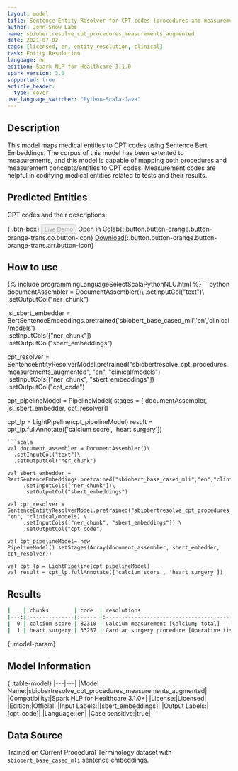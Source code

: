 ```yaml
---
layout: model
title: Sentence Entity Resolver for CPT codes (procedures and measurements) - Augmented
author: John Snow Labs
name: sbiobertresolve_cpt_procedures_measurements_augmented
date: 2021-07-02
tags: [licensed, en, entity_resolution, clinical]
task: Entity Resolution
language: en
edition: Spark NLP for Healthcare 3.1.0
spark_version: 3.0
supported: true
article_header:
  type: cover
use_language_switcher: "Python-Scala-Java"
---
```


## Description

This model maps medical entities to CPT codes using Sentence Bert Embeddings. The corpus of this model has been extented to measurements, and this model is capable of mapping both procedures and measurement concepts/entities to CPT codes. Measurement codes are helpful in codifying medical entities related to tests and their results.

## Predicted Entities

CPT codes and their descriptions.

{:.btn-box}
<button class="button button-orange" disabled>Live Demo</button>
[Open in Colab](https://colab.research.google.com/github/JohnSnowLabs/spark-nlp-workshop/blob/master/tutorials/Certification_Trainings/Healthcare/24.Improved_Entity_Resolvers_in_SparkNLP_with_sBert.ipynb){:.button.button-orange.button-orange-trans.co.button-icon}
[Download](https://s3.amazonaws.com/auxdata.johnsnowlabs.com/clinical/models/sbiobertresolve_cpt_procedures_measurements_augmented_en_3.1.0_3.0_1625257370771.zip){:.button.button-orange.button-orange-trans.arr.button-icon}

## How to use



<div class="tabs-box" markdown="1">
{% include programmingLanguageSelectScalaPythonNLU.html %}
```python
documentAssembler = DocumentAssembler()\
      .setInputCol("text")\
      .setOutputCol("ner_chunk")

jsl_sbert_embedder = BertSentenceEmbeddings.pretrained('sbiobert_base_cased_mli','en','clinical/models')\
      .setInputCols(["ner_chunk"])\
      .setOutputCol("sbert_embeddings")

cpt_resolver = SentenceEntityResolverModel.pretrained("sbiobertresolve_cpt_procedures_measurements_augmented", "en", "clinical/models") \
      .setInputCols(["ner_chunk", "sbert_embeddings"]) \
      .setOutputCol("cpt_code")

cpt_pipelineModel = PipelineModel(
    stages = [
        documentAssembler,
        jsl_sbert_embedder,
        cpt_resolver])

cpt_lp = LightPipeline(cpt_pipelineModel)
result = cpt_lp.fullAnnotate(['calcium score', 'heart surgery'])
```
```scala
val document_assembler = DocumentAssembler()\
  .setInputCol("text")\
  .setOutputCol("ner_chunk")

val sbert_embedder = BertSentenceEmbeddings.pretrained("sbiobert_base_cased_mli","en","clinical/models")\
     .setInputCols(["ner_chunk"])\
     .setOutputCol("sbert_embeddings")

val cpt_resolver = SentenceEntityResolverModel.pretrained("sbiobertresolve_cpt_procedures_measurements_augmented", "en", "clinical/models) \
     .setInputCols(["ner_chunk", "sbert_embeddings"]) \
     .setOutputCol("cpt_code")

val cpt_pipelineModel= new PipelineModel().setStages(Array(document_assembler, sbert_embedder, cpt_resolver))

val cpt_lp = LightPipeline(cpt_pipelineModel)
val result = cpt_lp.fullAnnotate(['calcium score', 'heart surgery'])
```
</div>

## Results

```bash
|    | chunks        | code  | resolutions                                                                                                                                                                                                                               |
|---:|:--------------|:----- |:------------------------------------------------------------------------------------------------------------------------------------------------------------------------------------------------------------------------------------------|
|  0 | calcium score | 82310 | Calcium measurement [Calcium; total]                                                                                                                                                                                                      |
|  1 | heart surgery | 33257 | Cardiac surgery procedure [Operative tissue ablation and reconstruction of atria, performed at the time of other cardiac procedure(s), limited (eg, modified maze procedure) (List separately in addition to code for primary procedure)] |
```

{:.model-param}
## Model Information

{:.table-model}
|---|---|
|Model Name:|sbiobertresolve_cpt_procedures_measurements_augmented|
|Compatibility:|Spark NLP for Healthcare 3.1.0+|
|License:|Licensed|
|Edition:|Official|
|Input Labels:|[sbert_embeddings]|
|Output Labels:|[cpt_code]|
|Language:|en|
|Case sensitive:|true|

## Data Source

Trained on Current Procedural Terminology dataset with `sbiobert_base_cased_mli` sentence embeddings.
